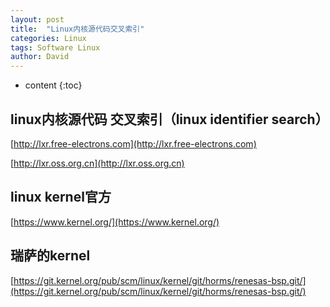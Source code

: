 ```yaml
---
layout: post
title:  "Linux内核源代码交叉索引"
categories: Linux
tags: Software Linux
author: David
---
```


* content
{:toc}

## linux内核源代码 交叉索引（linux identifier search）

[http://lxr.free-electrons.com](http://lxr.free-electrons.com)  

[http://lxr.oss.org.cn](http://lxr.oss.org.cn)


## linux kernel官方
[https://www.kernel.org/](https://www.kernel.org/)


## 瑞萨的kernel
[https://git.kernel.org/pub/scm/linux/kernel/git/horms/renesas-bsp.git/](https://git.kernel.org/pub/scm/linux/kernel/git/horms/renesas-bsp.git/)